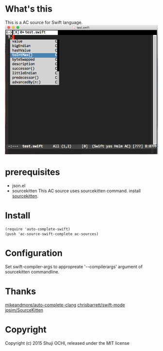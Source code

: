 # What's this

This is a AC  source for Swift language.
![screenshot 1](screenshots/sc-01.png)

# prerequisites

- json.el
- sourcekitten
  This AC source uses sourcekitten command.
  install [sourcekitten](https://github.com/jpsim/SourceKitten).


# Install 
```
(require 'auto-complete-swift)
(push 'ac-source-swift-complete ac-sources)
```
# Configuration

Set swift-compiler-args to appropreate '--compilerargs' argument of sourcekitten commandline.

# Thanks

[mikeandmore/auto-complete-clang](https://github.com/mikeandmore/auto-complete-clang)
[chrisbarrett/swift-mode](https://github.com/chrisbarrett/swift-mode)
[jpsim/SourceKitten](https://github.com/jpsim/SourceKitten)

# Copyright
 
Copyright (c) 2015 Shuji OCHI, released under the MIT license  


